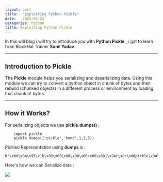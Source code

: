 ```yaml
---
layout: post
title:  "Exploiting Python Pickle"
date:   2021-05-23
categories: Python
title: Exploiting Python Pickle
---
```


In this will blog i will try to introduce you with **Python Pickle** , i got to learn from BlackHat Trainer **Sunil Yadav**.

---
[](#header-1)**Introduction to Pickle**
---

The **Pickle** module helps you serializing and deserializing data. Using this module we can try to convert a python object in chunk of bytes and then rebuild (chunked objects) in a different process or environment by loading that chunk of bytes.

---
[](#header-2)**How it Works?**
---

For serializing objects we use **pickle.dumps()** :

        import pickle
        pickle.dumps(['pickle','bond',1,2,3])

Pickled Representation using **dumps** is :
    
    b'\x80\x04\x95\x1b\x00\x00\x00\x00\x00\x00\x00]\x94(\x8c\x06pickle\x94\x8c\x04bond\x94K\x01K\x02K\x03e.'

Here's how we can Serialize data :

![](https://yashomer1994.github.io/yash007.github.io/assets/serialize.png)

